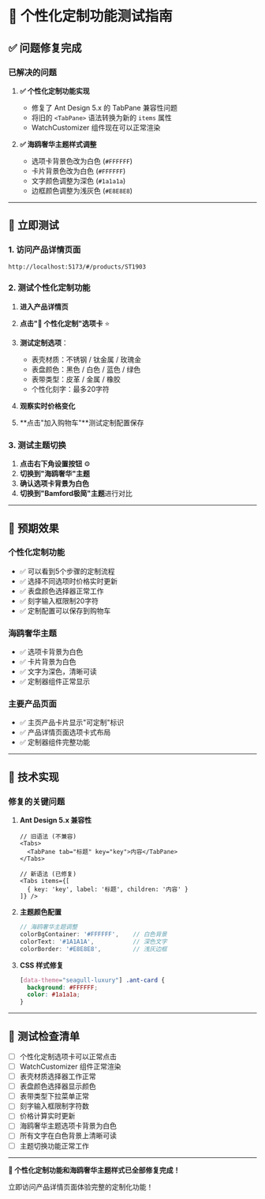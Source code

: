 # 🎨 个性化定制功能测试指南

## ✅ **问题修复完成**

### **已解决的问题**

1. **✅ 个性化定制功能实现**
   - 修复了 Ant Design 5.x 的 TabPane 兼容性问题
   - 将旧的 `<TabPane>` 语法转换为新的 `items` 属性
   - WatchCustomizer 组件现在可以正常渲染

2. **✅ 海鸥奢华主题样式调整**
   - 选项卡背景色改为白色 (`#FFFFFF`)
   - 卡片背景色改为白色 (`#FFFFFF`) 
   - 文字颜色调整为深色 (`#1a1a1a`)
   - 边框颜色调整为浅灰色 (`#E8E8E8`)

---

## 🚀 **立即测试**

### **1. 访问产品详情页面**
```
http://localhost:5173/#/products/ST1903
```

### **2. 测试个性化定制功能**

1. **进入产品详情页**
2. **点击"🎨 个性化定制"选项卡** ⭐
3. **测试定制选项**：
   - 表壳材质：不锈钢 / 钛金属 / 玫瑰金
   - 表盘颜色：黑色 / 白色 / 蓝色 / 绿色
   - 表带类型：皮革 / 金属 / 橡胶
   - 个性化刻字：最多20字符

4. **观察实时价格变化**
5. **点击"加入购物车"**测试定制配置保存

### **3. 测试主题切换**

1. **点击右下角设置按钮** ⚙️
2. **切换到"海鸥奢华"主题**
3. **确认选项卡背景为白色**
4. **切换到"Bamford极简"主题**进行对比

---

## 🎯 **预期效果**

### **个性化定制功能**
- ✅ 可以看到5个步骤的定制流程
- ✅ 选择不同选项时价格实时更新
- ✅ 表盘颜色选择器正常工作
- ✅ 刻字输入框限制20字符
- ✅ 定制配置可以保存到购物车

### **海鸥奢华主题**
- ✅ 选项卡背景为白色
- ✅ 卡片背景为白色
- ✅ 文字为深色，清晰可读
- ✅ 定制器组件正常显示

### **主要产品页面**
- ✅ 主页产品卡片显示"可定制"标识
- ✅ 产品详情页面选项卡式布局
- ✅ 定制器组件完整功能

---

## 🔧 **技术实现**

### **修复的关键问题**

1. **Ant Design 5.x 兼容性**
   ```tsx
   // 旧语法 (不兼容)
   <Tabs>
     <TabPane tab="标题" key="key">内容</TabPane>
   </Tabs>

   // 新语法 (已修复)
   <Tabs items={[
     { key: 'key', label: '标题', children: '内容' }
   ]} />
   ```

2. **主题颜色配置**
   ```typescript
   // 海鸥奢华主题调整
   colorBgContainer: '#FFFFFF',    // 白色背景
   colorText: '#1A1A1A',           // 深色文字
   colorBorder: '#E8E8E8',         // 浅灰边框
   ```

3. **CSS 样式修复**
   ```css
   [data-theme="seagull-luxury"] .ant-card {
     background: #FFFFFF;
     color: #1a1a1a;
   }
   ```

---

## 📱 **测试检查清单**

- [ ] 个性化定制选项卡可以正常点击
- [ ] WatchCustomizer 组件正常渲染
- [ ] 表壳材质选择器工作正常
- [ ] 表盘颜色选择器显示颜色
- [ ] 表带类型下拉菜单正常
- [ ] 刻字输入框限制字符数
- [ ] 价格计算实时更新
- [ ] 海鸥奢华主题选项卡背景为白色
- [ ] 所有文字在白色背景上清晰可读
- [ ] 主题切换功能正常工作

---

**🎉 个性化定制功能和海鸥奢华主题样式已全部修复完成！**

立即访问产品详情页面体验完整的定制化功能！ 